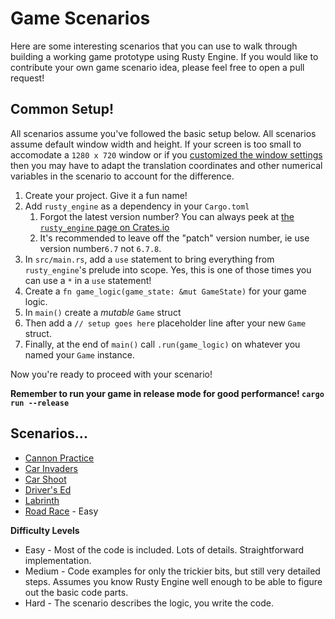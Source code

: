# Game Scenarios

Here are some interesting scenarios that you can use to walk through building a working game prototype using Rusty Engine.  If you would like to contribute your own game scenario idea, please feel free to open a pull request!

## Common Setup!

All scenarios assume you've followed the basic setup below.  All scenarios assume default window width and height. If your screen is too small to accomodate a `1280 x 720` window or if you [customized the window settings](https://github.com/bevyengine/bevy/blob/main/examples/window/window_settings.rs) then you may have to adapt the translation coordinates and other numerical variables in the scenario to account for the difference.

1. Create your project. Give it a fun name!
1. Add `rusty_engine` as a dependency in your `Cargo.toml`
    1. Forgot the latest version number?  You can always peek at [the `rusty_engine` page on Crates.io](https://crates.io/crates/rusty_engine)
    1. It's recommended to leave off the "patch" version number, ie use version number`6.7` not `6.7.8`.
1. In `src/main.rs`, add a `use` statement to bring everything from `rusty_engine`'s prelude into scope. Yes, this is one of those times you can use a `*` in a `use` statement!
1. Create a `fn game_logic(game_state: &mut GameState)` for your game logic.
1. In `main()` create a _mutable_ `Game` struct
1. Then add a `// setup goes here` placeholder line after your new `Game` struct.
1. Finally, at the end of `main()` call `.run(game_logic)` on whatever you named your `Game` instance.

Now you're ready to proceed with your scenario!

**Remember to run your game in release mode for good performance! `cargo run --release`**

## Scenarios...

- [Cannon Practice](https://github.com/CleanCut/rusty_engine/tree/main/scenarios/cannon_practice.md)
- [Car Invaders](https://github.com/CleanCut/rusty_engine/tree/main/scenarios/car_invaders.md)
- [Car Shoot](https://github.com/CleanCut/rusty_engine/tree/main/scenarios/car_shoot.md)
- [Driver's Ed](https://github.com/CleanCut/rusty_engine/tree/main/scenarios/drivers_ed.md)
- [Labrinth](https://github.com/CleanCut/rusty_engine/tree/main/scenarios/labrinth.md)
- [Road Race](https://github.com/CleanCut/rusty_engine/tree/main/scenarios/road_race.md) - Easy

**Difficulty Levels**
- Easy - Most of the code is included. Lots of details.  Straightforward implementation.
- Medium - Code examples for only the trickier bits, but still very detailed steps. Assumes you know Rusty Engine well enough to be able to figure out the basic code parts.
- Hard - The scenario describes the logic, you write the code.
